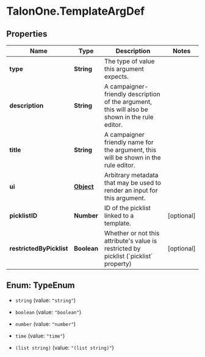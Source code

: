 # TalonOne.TemplateArgDef

## Properties

Name | Type | Description | Notes
------------ | ------------- | ------------- | -------------
**type** | **String** | The type of value this argument expects. | 
**description** | **String** | A campaigner-friendly description of the argument, this will also be shown in the rule editor. | 
**title** | **String** | A campaigner friendly name for the argument, this will be shown in the rule editor. | 
**ui** | [**Object**](.md) | Arbitrary metadata that may be used to render an input for this argument. | 
**picklistID** | **Number** | ID of the picklist linked to a template. | [optional] 
**restrictedByPicklist** | **Boolean** | Whether or not this attribute&#39;s value is restricted by picklist (&#x60;picklist&#x60; property) | [optional] 



## Enum: TypeEnum


* `string` (value: `"string"`)

* `boolean` (value: `"boolean"`)

* `number` (value: `"number"`)

* `time` (value: `"time"`)

* `(list string)` (value: `"(list string)"`)




